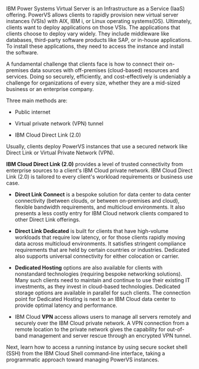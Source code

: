 IBM Power Systems Virtual Server is an Infrastructure as a Service (IaaS) offering. PowerVS allows clients to rapidly provision new virtual server instances (VSIs) with AIX, IBM i, or Linux operating systems(OS). Ultimately, clients want to deploy applications on those VSIs. The applications that clients choose to deploy vary widely. They include middleware like databases, third-party software products like SAP, or in-house applications. To install these applications, they need to access the instance and install the software.

A fundamental challenge that clients face is how to connect their on-premises data sources with off-premises (cloud-based) resources and services. Doing so securely, efficiently, and cost-effectively is undeniably a challenge for organizations of every size, whether they are a mid-sized business or an enterprise company.

Three main methods are:

- Public internet

- Virtual private network (VPN) tunnel

- IBM Cloud Direct Link (2.0)

Usually, clients deploy PowerVS instances that use a secured network like Direct Link or Virtual Private Network (VPN).

**IBM Cloud Direct Link (2.0)** provides a level of trusted connectivity from enterprise sources to a client's IBM Cloud private network. IBM Cloud Direct Link (2.0) is tailored to every client's workload requirements or business use case.

- **Direct Link Connect** is a bespoke solution for data center to data center connectivity (between clouds, or between on-premises and cloud), flexible bandwidth requirements, and multicloud environments. It also presents a less costly entry for IBM Cloud network clients compared to other Direct Link offerings.

- **Direct Link Dedicated** is built for clients that have high-volume workloads that require low latency, or for those clients rapidly moving data across multicloud environments. It satisfies stringent compliance requirements that are held by certain countries or industries. Dedicated also supports universal connectivity for either colocation or carrier.

- **Dedicated Hosting** options are also available for clients with nonstandard technologies (requiring bespoke networking solutions). Many such clients need to maintain and continue to use their existing IT investments, as they invest in cloud-based technologies. Dedicated storage options are available in parallel for such clients. The connection point for Dedicated Hosting is next to an IBM Cloud data center to provide optimal latency and performance.

- IBM Cloud **VPN** access allows users to manage all servers remotely and securely over the IBM Cloud private network. A VPN connection from a remote location to the private network gives the capability for out-of-band management and server rescue through an encrypted VPN tunnel.

Next, learn how to access a running instance by using secure socket shell (SSH) from the IBM Cloud Shell command-line interface, taking a programmatic approach toward managing PowerVS instances.
